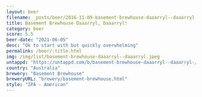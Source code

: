 ```yaml
---
layout: beer
filename: _posts/beer/2016-11-09-basement-brewhouse-daaarryl--daaarryl.md
title: Basement Brewhouse Daaarryl, Daaarryl!
category: beer
score: 5.5
beer-date: "2021-06-05"
desc: "Ok to start with but quickly overwhelming"
permalink: /beer/:title.html
img: /img/list/basement-brewhouse-daaarryl--daaarryl.jpeg
untappd: "https://untappd.com/b/basement-brewhouse-daaarryl--daaarryl-/4300856"
country: "Australia"
brewery: "Basement Brewhouse"
breweryURL: "brewery/basement-brewhouse.html"
style: "IPA - American"
---
```

